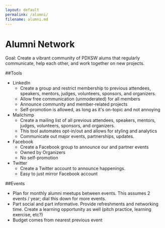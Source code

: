 ```yaml
---
layout: default
permalink: /alumni/
filename: alumni.md
---
```


Alumni Network
===

Goal: Create a vibrant community of PDXSW alums that regularly communicate, help each other, and work together on new projects.

##Tools
* LinkedIn
	* Create a group and restrict membership to previous attendees, speakers, mentors, judges, volunteers, sponsors, and organizers. 
	* Allow free communication (unmoderated) for all members
	* Announce community and member-related projects 
	* Self-promotion is allowed, as long as it's on-topic and not annoying
* Mailchimp
	* Create a mailing list of all previous attendees, speakers, mentors, judges, volunteers, sponsors, and organizers.
	* This tool automates opt-in/out and allows for styling and analytics
	* Communicate out major events, partnerships, updates.
* Facebook
	* Create a Facebook group to announce our and partner events
	* Owned by Organizers
	* No self-promotion
* Twitter
	* Create a Twitter account to announce happenings.
	* Easy to just mirror Facebook account

##Events
* Plan for monthly alumni meetups between events. This assumes  2 events / year; dial this down for more events.
* Part social and part informative. Provide refreshments and networking time. Create a learning opportunity as well (pitch practice, learning exercise, etc?)
* Budget comes from nearest previous event